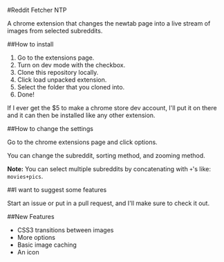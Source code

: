 #Reddit Fetcher NTP

A chrome extension that changes the newtab page into a live stream of images from selected subreddits.

##How to install

1. Go to the extensions page.
2. Turn on dev mode with the checkbox.
3. Clone this repository locally.
4. Click load unpacked extension.
5. Select the folder that you cloned into.
6. Done!

If I ever get the $5 to make a chrome store dev account, I'll put it on there and it can then be installed like any other extension.

##How to change the settings

Go to the chrome extensions page and click options.

You can change the subreddit, sorting method, and zooming method.

**Note:** You can select multiple subreddits by concatenating with `+`'s like: `movies+pics`.

##I want to suggest some features

Start an issue or put in a pull request, and I'll make sure to check it out.

##New Features

- CSS3 transitions between images
- More options
- Basic image caching
- An icon